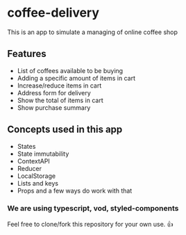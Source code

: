 # coffee-delivery
This is an app to simulate a managing of online coffee shop

## Features
- List of coffees available to be buying 
- Adding a specific amount of items in cart
- Increase/reduce items in cart
- Address form for delivery
- Show the total of items in cart
- Show purchase summary

## Concepts used in this app
- States
- State immutability 
- ContextAPI
- Reducer
- LocalStorage
- Lists and keys
- Props and a few ways do work with that

### We are using typescript, vod, styled-components

Feel free to clone/fork this repository for your own use. :thumbsup:


